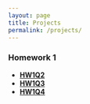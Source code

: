 ```yaml
---
layout: page
title: Projects
permalink: /projects/
---
```


### Homework 1 

- [**HW1Q2**](https://github.com/MertAkhn06/HOMEWORK/blob/main/HW1Q2.c)
- [**HW1Q3**](https://github.com/MertAkhn06/HOMEWORK/blob/main/HW1Q3.c)
- [**HW1Q4**](https://github.com/MertAkhn06/HOMEWORK/blob/main/HW1Q4.c)
